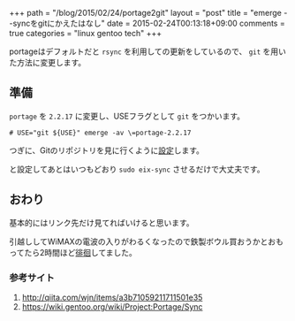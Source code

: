 +++
path = "/blog/2015/02/24/portage2git"
layout = "post"
title = "emerge --syncをgitにかえたはなし"
date = 2015-02-24T00:13:18+09:00
comments = true
categories = "linux gentoo tech"
+++

portageはデフォルトだと `rsync` を利用しての更新をしているので、
`git` を用いた方法に変更します。

## 準備

`portage` を `2.2.17` に変更し、USEフラグとして `git` をつかいます。

```
# USE="git ${USE}" emerge -av \=portage-2.2.17
```

つぎに、Gitのリポジトリを見に行くように[設定](http://qiita.com/wjn/items/a3b71059211711501e35)します。

と設定してあとはいつもどおり `sudo eix-sync` させるだけで大丈夫です。

## おわり

基本的にはリンク先だけ見てればいけると思います。

引越ししてWiMAXの電波の入りがわるくなったので鉄製ボウル買おうかとおもってたら2時間ほど[徘徊](https://ingress.com)してました。

### 参考サイト

1. http://qiita.com/wjn/items/a3b71059211711501e35
2. https://wiki.gentoo.org/wiki/Project:Portage/Sync

